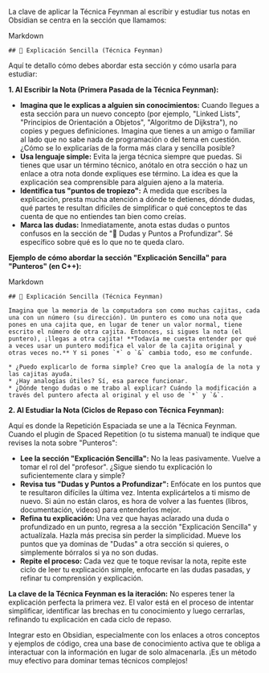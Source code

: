 La clave de aplicar la Técnica Feynman al escribir y estudiar tus notas en Obsidian se centra en la sección que llamamos:

Markdown

```
## 📝 Explicación Sencilla (Técnica Feynman)
```

Aquí te detallo cómo debes abordar esta sección y cómo usarla para estudiar:

**1. Al Escribir la Nota (Primera Pasada de la Técnica Feynman):**

- **Imagina que le explicas a alguien sin conocimientos:** Cuando llegues a esta sección para un nuevo concepto (por ejemplo, "Linked Lists", "Principios de Orientación a Objetos", "Algoritmo de Dijkstra"), no copies y pegues definiciones. Imagina que tienes a un amigo o familiar al lado que no sabe nada de programación o del tema en cuestión. ¿Cómo se lo explicarías de la forma más clara y sencilla posible?
- **Usa lenguaje simple:** Evita la jerga técnica siempre que puedas. Si tienes que usar un término técnico, anótalo en otra sección o haz un enlace a otra nota donde expliques ese término. La idea es que la explicación sea comprensible para alguien ajeno a la materia.
- **Identifica tus "puntos de tropiezo":** A medida que escribes la explicación, presta mucha atención a dónde te detienes, dónde dudas, qué partes te resultan difíciles de simplificar o qué conceptos te das cuenta de que no entiendes tan bien como creías.
- **Marca las dudas:** Inmediatamente, anota estas dudas o puntos confusos en la sección de "🤔 Dudas y Puntos a Profundizar". Sé específico sobre qué es lo que no te queda claro.

**Ejemplo de cómo abordar la sección "Explicación Sencilla" para "Punteros" (en C++):**

Markdown

```
## 📝 Explicación Sencilla (Técnica Feynman)

Imagina que la memoria de la computadora son como muchas cajitas, cada una con un número (su dirección). Un puntero es como una nota que pones en una cajita que, en lugar de tener un valor normal, tiene escrito el número de otra cajita. Entonces, si sigues la nota (el puntero), ¡llegas a otra cajita! **Todavía me cuesta entender por qué a veces usar un puntero modifica el valor de la cajita original y otras veces no.** Y si pones `*` o `&` cambia todo, eso me confunde.

* ¿Puedo explicarlo de forma simple? Creo que la analogía de la nota y las cajitas ayuda.
* ¿Hay analogías útiles? Sí, esa parece funcionar.
* ¿Dónde tengo dudas o me trabo al explicar? Cuándo la modificación a través del puntero afecta al original y el uso de `*` y `&`.
```

**2. Al Estudiar la Nota (Ciclos de Repaso con Técnica Feynman):**

Aquí es donde la Repetición Espaciada se une a la Técnica Feynman. Cuando el plugin de Spaced Repetition (o tu sistema manual) te indique que revises la nota sobre "Punteros":

- **Lee la sección "Explicación Sencilla":** No la leas pasivamente. Vuelve a tomar el rol del "profesor". ¿Sigue siendo tu explicación lo suficientemente clara y simple?
- **Revisa tus "Dudas y Puntos a Profundizar":** Enfócate en los puntos que te resultaron difíciles la última vez. Intenta explicártelos a ti mismo de nuevo. Si aún no están claros, es hora de volver a las fuentes (libros, documentación, videos) para entenderlos mejor.
- **Refina tu explicación:** Una vez que hayas aclarado una duda o profundizado en un punto, regresa a la sección "Explicación Sencilla" y actualízala. Hazla más precisa sin perder la simplicidad. Mueve los puntos que ya dominas de "Dudas" a otra sección si quieres, o simplemente bórralos si ya no son dudas.
- **Repite el proceso:** Cada vez que te toque revisar la nota, repite este ciclo de leer tu explicación simple, enfocarte en las dudas pasadas, y refinar tu comprensión y explicación.

**La clave de la Técnica Feynman es la iteración:** No esperes tener la explicación perfecta la primera vez. El valor está en el proceso de intentar simplificar, identificar las brechas en tu conocimiento y luego cerrarlas, refinando tu explicación en cada ciclo de repaso.

Integrar esto en Obsidian, especialmente con los enlaces a otros conceptos y ejemplos de código, crea una base de conocimiento activa que te obliga a interactuar con la información en lugar de solo almacenarla. ¡Es un método muy efectivo para dominar temas técnicos complejos!